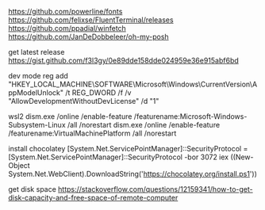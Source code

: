 https://github.com/powerline/fonts
https://github.com/felixse/FluentTerminal/releases
https://github.com/ppadial/winfetch
https://github.com/JanDeDobbeleer/oh-my-posh

get latest release
https://gist.github.com/f3l3gy/0e89dde158dde024959e36e915abf6bd

dev mode
reg add "HKEY_LOCAL_MACHINE\SOFTWARE\Microsoft\Windows\CurrentVersion\AppModelUnlock" /t REG_DWORD /f /v "AllowDevelopmentWithoutDevLicense" /d "1"

wsl2
dism.exe /online /enable-feature /featurename:Microsoft-Windows-Subsystem-Linux /all /norestart
dism.exe /online /enable-feature /featurename:VirtualMachinePlatform /all /norestart

install chocolatey
[System.Net.ServicePointManager]::SecurityProtocol = [System.Net.ServicePointManager]::SecurityProtocol -bor 3072
iex ((New-Object System.Net.WebClient).DownloadString('https://chocolatey.org/install.ps1'))

get disk space
https://stackoverflow.com/questions/12159341/how-to-get-disk-capacity-and-free-space-of-remote-computer
